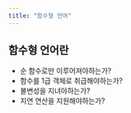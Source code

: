 ```yaml
---
title: "함수형 언어"
---
```



## 함수형 언어란

- 순 함수로만 이루어져야하는가?
- 함수를 1급 객체로 취급해야하는가?
- 불변성을 지녀야하는가?
- 지연 연산을 지원해야하는가?